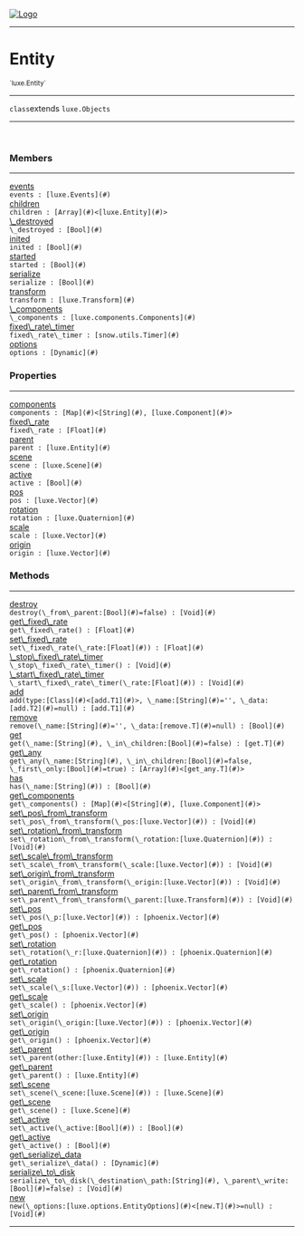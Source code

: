 
[![Logo](../../images/logo.png)](../../api/index.html)

---



<h1>Entity</h1>
<small>`luxe.Entity`</small>



---

`class`extends <code><span>luxe.Objects</span></code>

---

&nbsp;
&nbsp;



<h3>Members</h3> <hr/><span class="member apipage">
                <a name="events"><a class="lift" href="#events">events</a></a><div class="clear"></div><code class="signature apipage">events : [luxe.Events](#)</code><br/></span>
            <span class="small_desc_flat"></span><span class="member apipage">
                <a name="children"><a class="lift" href="#children">children</a></a><div class="clear"></div><code class="signature apipage">children : [Array](#)&lt;[luxe.Entity](#)&gt;</code><br/></span>
            <span class="small_desc_flat"></span><span class="member apipage">
                <a name="_destroyed"><a class="lift" href="#_destroyed">\_destroyed</a></a><div class="clear"></div><code class="signature apipage">\_destroyed : [Bool](#)</code><br/></span>
            <span class="small_desc_flat"></span><span class="member apipage">
                <a name="inited"><a class="lift" href="#inited">inited</a></a><div class="clear"></div><code class="signature apipage">inited : [Bool](#)</code><br/></span>
            <span class="small_desc_flat"></span><span class="member apipage">
                <a name="started"><a class="lift" href="#started">started</a></a><div class="clear"></div><code class="signature apipage">started : [Bool](#)</code><br/></span>
            <span class="small_desc_flat"></span><span class="member apipage">
                <a name="serialize"><a class="lift" href="#serialize">serialize</a></a><div class="clear"></div><code class="signature apipage">serialize : [Bool](#)</code><br/></span>
            <span class="small_desc_flat"></span><span class="member apipage">
                <a name="transform"><a class="lift" href="#transform">transform</a></a><div class="clear"></div><code class="signature apipage">transform : [luxe.Transform](#)</code><br/></span>
            <span class="small_desc_flat"></span><span class="member apipage">
                <a name="_components"><a class="lift" href="#_components">\_components</a></a><div class="clear"></div><code class="signature apipage">\_components : [luxe.components.Components](#)</code><br/></span>
            <span class="small_desc_flat"></span><span class="member apipage">
                <a name="fixed_rate_timer"><a class="lift" href="#fixed_rate_timer">fixed\_rate\_timer</a></a><div class="clear"></div><code class="signature apipage">fixed\_rate\_timer : [snow.utils.Timer](#)</code><br/></span>
            <span class="small_desc_flat"></span><span class="member apipage">
                <a name="options"><a class="lift" href="#options">options</a></a><div class="clear"></div><code class="signature apipage">options : [Dynamic](#)</code><br/></span>
            <span class="small_desc_flat"></span>



<h3>Properties</h3> <hr/><span class="member apipage">
                <a name="components"><a class="lift" href="#components">components</a></a> <div class="clear"></div><code class="signature apipage">components : [Map](#)&lt;[String](#), [luxe.Component](#)&gt;</code><br/></span>
            <span class="small_desc_flat"></span><span class="member apipage">
                <a name="fixed_rate"><a class="lift" href="#fixed_rate">fixed\_rate</a></a> <div class="clear"></div><code class="signature apipage">fixed\_rate : [Float](#)</code><br/></span>
            <span class="small_desc_flat"></span><span class="member apipage">
                <a name="parent"><a class="lift" href="#parent">parent</a></a> <div class="clear"></div><code class="signature apipage">parent : [luxe.Entity](#)</code><br/></span>
            <span class="small_desc_flat"></span><span class="member apipage">
                <a name="scene"><a class="lift" href="#scene">scene</a></a> <div class="clear"></div><code class="signature apipage">scene : [luxe.Scene](#)</code><br/></span>
            <span class="small_desc_flat"></span><span class="member apipage">
                <a name="active"><a class="lift" href="#active">active</a></a> <div class="clear"></div><code class="signature apipage">active : [Bool](#)</code><br/></span>
            <span class="small_desc_flat"></span><span class="member apipage">
                <a name="pos"><a class="lift" href="#pos">pos</a></a> <div class="clear"></div><code class="signature apipage">pos : [luxe.Vector](#)</code><br/></span>
            <span class="small_desc_flat"></span><span class="member apipage">
                <a name="rotation"><a class="lift" href="#rotation">rotation</a></a> <div class="clear"></div><code class="signature apipage">rotation : [luxe.Quaternion](#)</code><br/></span>
            <span class="small_desc_flat"></span><span class="member apipage">
                <a name="scale"><a class="lift" href="#scale">scale</a></a> <div class="clear"></div><code class="signature apipage">scale : [luxe.Vector](#)</code><br/></span>
            <span class="small_desc_flat"></span><span class="member apipage">
                <a name="origin"><a class="lift" href="#origin">origin</a></a> <div class="clear"></div><code class="signature apipage">origin : [luxe.Vector](#)</code><br/></span>
            <span class="small_desc_flat"></span>



<h3>Methods</h3> <hr/><span class="method apipage">
            <a name="destroy"><a class="lift" href="#destroy">destroy</a></a> <div class="clear"></div><code class="signature apipage">destroy(\_from\_parent:[Bool](#)<span>=false</span>) : [Void](#)</code><br/><span class="small_desc_flat"></span>
        </span>
    <span class="method apipage">
            <a name="get_fixed_rate"><a class="lift" href="#get_fixed_rate">get\_fixed\_rate</a></a> <div class="clear"></div><code class="signature apipage">get\_fixed\_rate() : [Float](#)</code><br/><span class="small_desc_flat"></span>
        </span>
    <span class="method apipage">
            <a name="set_fixed_rate"><a class="lift" href="#set_fixed_rate">set\_fixed\_rate</a></a> <div class="clear"></div><code class="signature apipage">set\_fixed\_rate(\_rate:[Float](#)<span></span>) : [Float](#)</code><br/><span class="small_desc_flat"></span>
        </span>
    <span class="method apipage">
            <a name="_stop_fixed_rate_timer"><a class="lift" href="#_stop_fixed_rate_timer">\_stop\_fixed\_rate\_timer</a></a> <div class="clear"></div><code class="signature apipage">\_stop\_fixed\_rate\_timer() : [Void](#)</code><br/><span class="small_desc_flat"></span>
        </span>
    <span class="method apipage">
            <a name="_start_fixed_rate_timer"><a class="lift" href="#_start_fixed_rate_timer">\_start\_fixed\_rate\_timer</a></a> <div class="clear"></div><code class="signature apipage">\_start\_fixed\_rate\_timer(\_rate:[Float](#)<span></span>) : [Void](#)</code><br/><span class="small_desc_flat"></span>
        </span>
    <span class="method apipage">
            <a name="add"><a class="lift" href="#add">add</a></a> <div class="clear"></div><code class="signature apipage">add(type:[Class](#)&lt;[add.T1](#)&gt;<span></span>, \_name:[String](#)<span>=&#x27;&#x27;</span>, \_data:[add.T2](#)<span>=null</span>) : [add.T1](#)</code><br/><span class="small_desc_flat"></span>
        </span>
    <span class="method apipage">
            <a name="remove"><a class="lift" href="#remove">remove</a></a> <div class="clear"></div><code class="signature apipage">remove(\_name:[String](#)<span>=&#x27;&#x27;</span>, \_data:[remove.T](#)<span>=null</span>) : [Bool](#)</code><br/><span class="small_desc_flat"></span>
        </span>
    <span class="method apipage">
            <a name="get"><a class="lift" href="#get">get</a></a> <div class="clear"></div><code class="signature apipage">get(\_name:[String](#)<span></span>, \_in\_children:[Bool](#)<span>=false</span>) : [get.T](#)</code><br/><span class="small_desc_flat"></span>
        </span>
    <span class="method apipage">
            <a name="get_any"><a class="lift" href="#get_any">get\_any</a></a> <div class="clear"></div><code class="signature apipage">get\_any(\_name:[String](#)<span></span>, \_in\_children:[Bool](#)<span>=false</span>, \_first\_only:[Bool](#)<span>=true</span>) : [Array](#)&lt;[get_any.T](#)&gt;</code><br/><span class="small_desc_flat"></span>
        </span>
    <span class="method apipage">
            <a name="has"><a class="lift" href="#has">has</a></a> <div class="clear"></div><code class="signature apipage">has(\_name:[String](#)<span></span>) : [Bool](#)</code><br/><span class="small_desc_flat"></span>
        </span>
    <span class="method apipage">
            <a name="get_components"><a class="lift" href="#get_components">get\_components</a></a> <div class="clear"></div><code class="signature apipage">get\_components() : [Map](#)&lt;[String](#), [luxe.Component](#)&gt;</code><br/><span class="small_desc_flat"></span>
        </span>
    <span class="method apipage">
            <a name="set_pos_from_transform"><a class="lift" href="#set_pos_from_transform">set\_pos\_from\_transform</a></a> <div class="clear"></div><code class="signature apipage">set\_pos\_from\_transform(\_pos:[luxe.Vector](#)<span></span>) : [Void](#)</code><br/><span class="small_desc_flat"></span>
        </span>
    <span class="method apipage">
            <a name="set_rotation_from_transform"><a class="lift" href="#set_rotation_from_transform">set\_rotation\_from\_transform</a></a> <div class="clear"></div><code class="signature apipage">set\_rotation\_from\_transform(\_rotation:[luxe.Quaternion](#)<span></span>) : [Void](#)</code><br/><span class="small_desc_flat"></span>
        </span>
    <span class="method apipage">
            <a name="set_scale_from_transform"><a class="lift" href="#set_scale_from_transform">set\_scale\_from\_transform</a></a> <div class="clear"></div><code class="signature apipage">set\_scale\_from\_transform(\_scale:[luxe.Vector](#)<span></span>) : [Void](#)</code><br/><span class="small_desc_flat"></span>
        </span>
    <span class="method apipage">
            <a name="set_origin_from_transform"><a class="lift" href="#set_origin_from_transform">set\_origin\_from\_transform</a></a> <div class="clear"></div><code class="signature apipage">set\_origin\_from\_transform(\_origin:[luxe.Vector](#)<span></span>) : [Void](#)</code><br/><span class="small_desc_flat"></span>
        </span>
    <span class="method apipage">
            <a name="set_parent_from_transform"><a class="lift" href="#set_parent_from_transform">set\_parent\_from\_transform</a></a> <div class="clear"></div><code class="signature apipage">set\_parent\_from\_transform(\_parent:[luxe.Transform](#)<span></span>) : [Void](#)</code><br/><span class="small_desc_flat"></span>
        </span>
    <span class="method apipage">
            <a name="set_pos"><a class="lift" href="#set_pos">set\_pos</a></a> <div class="clear"></div><code class="signature apipage">set\_pos(\_p:[luxe.Vector](#)<span></span>) : [phoenix.Vector](#)</code><br/><span class="small_desc_flat"></span>
        </span>
    <span class="method apipage">
            <a name="get_pos"><a class="lift" href="#get_pos">get\_pos</a></a> <div class="clear"></div><code class="signature apipage">get\_pos() : [phoenix.Vector](#)</code><br/><span class="small_desc_flat"></span>
        </span>
    <span class="method apipage">
            <a name="set_rotation"><a class="lift" href="#set_rotation">set\_rotation</a></a> <div class="clear"></div><code class="signature apipage">set\_rotation(\_r:[luxe.Quaternion](#)<span></span>) : [phoenix.Quaternion](#)</code><br/><span class="small_desc_flat"></span>
        </span>
    <span class="method apipage">
            <a name="get_rotation"><a class="lift" href="#get_rotation">get\_rotation</a></a> <div class="clear"></div><code class="signature apipage">get\_rotation() : [phoenix.Quaternion](#)</code><br/><span class="small_desc_flat"></span>
        </span>
    <span class="method apipage">
            <a name="set_scale"><a class="lift" href="#set_scale">set\_scale</a></a> <div class="clear"></div><code class="signature apipage">set\_scale(\_s:[luxe.Vector](#)<span></span>) : [phoenix.Vector](#)</code><br/><span class="small_desc_flat"></span>
        </span>
    <span class="method apipage">
            <a name="get_scale"><a class="lift" href="#get_scale">get\_scale</a></a> <div class="clear"></div><code class="signature apipage">get\_scale() : [phoenix.Vector](#)</code><br/><span class="small_desc_flat"></span>
        </span>
    <span class="method apipage">
            <a name="set_origin"><a class="lift" href="#set_origin">set\_origin</a></a> <div class="clear"></div><code class="signature apipage">set\_origin(\_origin:[luxe.Vector](#)<span></span>) : [phoenix.Vector](#)</code><br/><span class="small_desc_flat"></span>
        </span>
    <span class="method apipage">
            <a name="get_origin"><a class="lift" href="#get_origin">get\_origin</a></a> <div class="clear"></div><code class="signature apipage">get\_origin() : [phoenix.Vector](#)</code><br/><span class="small_desc_flat"></span>
        </span>
    <span class="method apipage">
            <a name="set_parent"><a class="lift" href="#set_parent">set\_parent</a></a> <div class="clear"></div><code class="signature apipage">set\_parent(other:[luxe.Entity](#)<span></span>) : [luxe.Entity](#)</code><br/><span class="small_desc_flat"></span>
        </span>
    <span class="method apipage">
            <a name="get_parent"><a class="lift" href="#get_parent">get\_parent</a></a> <div class="clear"></div><code class="signature apipage">get\_parent() : [luxe.Entity](#)</code><br/><span class="small_desc_flat"></span>
        </span>
    <span class="method apipage">
            <a name="set_scene"><a class="lift" href="#set_scene">set\_scene</a></a> <div class="clear"></div><code class="signature apipage">set\_scene(\_scene:[luxe.Scene](#)<span></span>) : [luxe.Scene](#)</code><br/><span class="small_desc_flat"></span>
        </span>
    <span class="method apipage">
            <a name="get_scene"><a class="lift" href="#get_scene">get\_scene</a></a> <div class="clear"></div><code class="signature apipage">get\_scene() : [luxe.Scene](#)</code><br/><span class="small_desc_flat"></span>
        </span>
    <span class="method apipage">
            <a name="set_active"><a class="lift" href="#set_active">set\_active</a></a> <div class="clear"></div><code class="signature apipage">set\_active(\_active:[Bool](#)<span></span>) : [Bool](#)</code><br/><span class="small_desc_flat"></span>
        </span>
    <span class="method apipage">
            <a name="get_active"><a class="lift" href="#get_active">get\_active</a></a> <div class="clear"></div><code class="signature apipage">get\_active() : [Bool](#)</code><br/><span class="small_desc_flat"></span>
        </span>
    <span class="method apipage">
            <a name="get_serialize_data"><a class="lift" href="#get_serialize_data">get\_serialize\_data</a></a> <div class="clear"></div><code class="signature apipage">get\_serialize\_data() : [Dynamic](#)</code><br/><span class="small_desc_flat"></span>
        </span>
    <span class="method apipage">
            <a name="serialize_to_disk"><a class="lift" href="#serialize_to_disk">serialize\_to\_disk</a></a> <div class="clear"></div><code class="signature apipage">serialize\_to\_disk(\_destination\_path:[String](#)<span></span>, \_parent\_write:[Bool](#)<span>=false</span>) : [Void](#)</code><br/><span class="small_desc_flat"></span>
        </span>
    <span class="method apipage">
            <a name="new"><a class="lift" href="#new">new</a></a> <div class="clear"></div><code class="signature apipage">new(\_options:[luxe.options.EntityOptions](#)&lt;[new.T](#)&gt;<span>=null</span>) : [Void](#)</code><br/><span class="small_desc_flat"></span>
        </span>
    





---

&nbsp;
&nbsp;
&nbsp;
&nbsp;